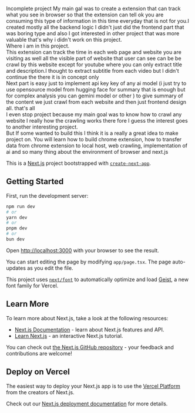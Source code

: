 Incomplete project My main gal was to create a extension that can track what  you see in browser so that the extension can tell ok you are consuming this type of information in this time everyday that is not for you.I created mostly all the backend logic I didn't just did the frontend part that was boring type and also I got interested in other project that was more valuable that's why i didn't work on this project.<br/>
Where i am in this project.<br/>
This extension  can track the time in each web page and website you are visiting as well all the visible part of website that user can see can be be crawl by this website except for youtube where you can only extract title and description.I thought to extract subtitle from each video but I didn't continue the there it is in concept only<br/>
Next part is easy just to implement api key key of any ai model (i just try to use opensource model from hugging face for summary that is enough but for complex analysis you can gemini model or other ) to give summary of the content we just crawl from each website and then just frontend design all. that's all <br/>
I even stop project because my main goal was to know how to crawl any website I really how the crawling works there fore I guess the interest goes to another interesting project.<br/>
But If some wanted to build this I think it is a really a great idea to make project on. You will learn how to build chrome extension, how to transfer data from chrome extension to local host, web crawling, implementation of ai and so many thing about the environment of browser and next.js


This is a [Next.js](https://nextjs.org) project bootstrapped with [`create-next-app`](https://nextjs.org/docs/app/api-reference/cli/create-next-app).

## Getting Started

First, run the development server:

```bash
npm run dev
# or
yarn dev
# or
pnpm dev
# or
bun dev
```

Open [http://localhost:3000](http://localhost:3000) with your browser to see the result.

You can start editing the page by modifying `app/page.tsx`. The page auto-updates as you edit the file.

This project uses [`next/font`](https://nextjs.org/docs/app/building-your-application/optimizing/fonts) to automatically optimize and load [Geist](https://vercel.com/font), a new font family for Vercel.

## Learn More

To learn more about Next.js, take a look at the following resources:

- [Next.js Documentation](https://nextjs.org/docs) - learn about Next.js features and API.
- [Learn Next.js](https://nextjs.org/learn) - an interactive Next.js tutorial.

You can check out [the Next.js GitHub repository](https://github.com/vercel/next.js) - your feedback and contributions are welcome!

## Deploy on Vercel

The easiest way to deploy your Next.js app is to use the [Vercel Platform](https://vercel.com/new?utm_medium=default-template&filter=next.js&utm_source=create-next-app&utm_campaign=create-next-app-readme) from the creators of Next.js.

Check out our [Next.js deployment documentation](https://nextjs.org/docs/app/building-your-application/deploying) for more details.
